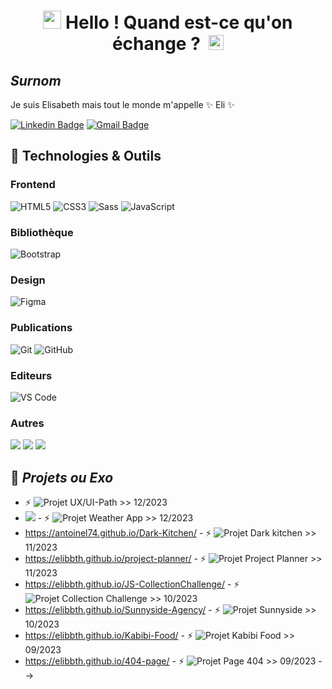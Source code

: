 # <h1 align="center"><img src="https://github.com/TheDudeThatCode/TheDudeThatCode/blob/master/Assets/Hi.gif" width="29px"> Hello ! Quand est-ce qu'on échange ? &nbsp;<img src="https://github.com/TheDudeThatCode/TheDudeThatCode/blob/master/Assets/Earth.gif" width="24px"></h1>

## **_Surnom_**
Je suis Elisabeth mais tout le monde m'appelle ✨ Eli ✨ <br> 

[![Linkedin Badge](https://img.shields.io/badge/-eliLeyder-blue?style=flat&logo=Linkedin&logoColor=white&link=https://www.linkedin.com/in/elisabeth-leyder/)](https://www.linkedin.com/in/elisabeth-leyder/) 
[![Gmail Badge](https://img.shields.io/badge/-eli.leyder-c14438?style=flat&logo=Gmail&logoColor=white&link=mailto:eli.leyder@gmail.com)](mailto:eli.leyder@gmail.com)

## 🔧 Technologies & Outils

### Frontend

![HTML5](https://img.shields.io/badge/-HTML5-%23E44D27?style=flat-square&logo=html5&logoColor=ffffff)
![CSS3](https://img.shields.io/badge/-CSS3-%231572B6?style=flat-square&logo=css3)
![Sass](https://img.shields.io/badge/-Sass-%23CC6699?style=flat-square&logo=sass&logoColor=ffffff)
![JavaScript](https://img.shields.io/badge/-JavaScript-black?style=flat-square&logo=javascript)

### Bibliothèque

![Bootstrap](https://img.shields.io/badge/-Bootstrap-563D7C?style=flat-square&logo=bootstrap)

### Design

![Figma](http://img.shields.io/badge/-Figma-30333c?style=flat-square&logo=figma&logoColor=ffffff)

### Publications

![Git](https://img.shields.io/badge/-Git-black?style=flat-square&logo=git)
![GitHub](https://img.shields.io/badge/-GitHub-181717?style=flat-square&logo=github)

### Editeurs

![VS Code](http://img.shields.io/badge/-VS%20Code-007ACC?style=flat-square&logo=visual-studio-code)

### Autres

<img src="https://img.shields.io/badge/-Microsoft%20Word-164ead?style=flat&logo=microsoft%20word"> <img src="https://img.shields.io/badge/-Microsoft%20Excel-026f39?style=flat&logo=microsoft%20excel"> <img src="https://img.shields.io/badge/-Microsoft%20PowerPoint-b9361a?style=flat&logo=microsoft%20powerpoint">

## 🌱 **_Projets ou Exo_** 

- ⚡ ![Projet UX/UI-Path](https://github.com/Elibbth/UX-UI-Path) >> 12/2023
- [![](https://img.shields.io/badge/Preview-blue)](https://elibbth.github.io/Weather-App/) - ⚡ ![Projet Weather App](https://github.com/Elibbth/Weather-App) >> 12/2023
- https://antoinel74.github.io/Dark-Kitchen/ - ⚡ ![Projet Dark kitchen](https://github.com/Elibbth/Dark-Kitchen) >> 11/2023
- https://elibbth.github.io/project-planner/ - ⚡ ![Projet Project Planner](https://github.com/Elibbth/project-planner) >> 11/2023
- https://elibbth.github.io/JS-CollectionChallenge/ - ⚡ ![Projet Collection Challenge](https://github.com/Elibbth/JS-CollectionChallenge) >> 10/2023
- https://elibbth.github.io/Sunnyside-Agency/ - ⚡ ![Projet Sunnyside](https://github.com/Elibbth/Sunnyside-Agency) >> 10/2023
- https://elibbth.github.io/Kabibi-Food/ - ⚡ ![Projet Kabibi Food](https://github.com/Elibbth/Kabibi-Food) >> 09/2023
- https://elibbth.github.io/404-page/ - ⚡ ![Projet Page 404](https://github.com/Elibbth/404-page) >> 09/2023
-->
